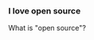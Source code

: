 <h3 data-bespoke-bullet>I love open source</h3>
<span data-bespoke-bullet>What is "open source"?</span>